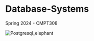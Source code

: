 # Database-Systems
Spring 2024 - CMPT308


![Postgresql_elephant](https://github.com/EthanOndreicka/Database-Systems/assets/97995036/9efbce5e-70b7-4503-b756-1e779acc943e)
